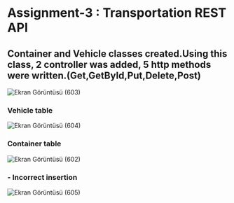 # Assignment-3 : Transportation REST API
## Container and Vehicle classes created.Using this class, 2 controller was added, 5 http methods were written.(Get,GetById,Put,Delete,Post) 
![Ekran Görüntüsü (603)](https://user-images.githubusercontent.com/63016233/187091918-153a2ec2-14a4-4b4b-b90d-43e35e227193.png)
### Vehicle table
![Ekran Görüntüsü (604)](https://user-images.githubusercontent.com/63016233/187091955-50339d70-03f3-4acd-b586-3c0c73d83037.png)
### Container table
![Ekran Görüntüsü (602)](https://user-images.githubusercontent.com/63016233/187091968-82aa5271-5dc3-4abc-a053-f660f69e34c2.png)
### - Incorrect insertion
![Ekran Görüntüsü (605)](https://user-images.githubusercontent.com/63016233/187092055-9fa9424d-afa2-483c-9553-f0010b1b815e.png)

